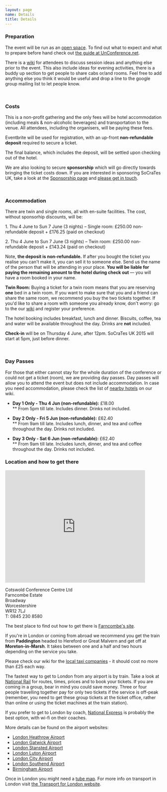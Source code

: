 ```yaml
---
layout: page
name: Details
title: Details
---
```


### Preparation

The event will be run as an [open space][Open-space technology]. To find out what to expect and what to prepare before hand check out [the guide at UnConference.net][How to prepare to attend an unconference].

There is a <a href="https://github.com/lscc/socrates-uk/wiki">wiki</a> for attendees to discuss session ideas and anything else prior to the event. This also include ideas for evening activities, there is a buddy up section to get people to share cabs or/and rooms. Feel free to add anything else you think it would be useful and drop a line to the google group mailing list to let people know.

[Open-space technology]: http://en.wikipedia.org/wiki/Open-space_technology
[How to prepare to attend an unconference]: http://www.unconference.net/unconferencing-how-to-prepare-to-attend-an-unconference/

<br>

### Costs

This is a non-profit gathering and the only fees will be hotel accommodation (including meals & non-alcoholic beverages) and transportation to the venue. All attendees, including the organisers, will be paying these fees.

Eventbrite will be used for registration, with an up-front **non-refundable deposit** required to secure a ticket.

The final balance, which includes the deposit, will be settled upon checking out of the hotel.

We are also looking to secure **sponsorship** which will go directly towards bringing the ticket costs down. If you are interested in sponsoring SoCraTes UK, take a look at the [Sponsorship page][Sponsorship] and [please get in touch][hello@codurance.com].

[Sponsorship]: sponsorship.html
[hello@codurance.com]: mailto:hello@codurance.com

<br>

### Accommodation

There are twin and single rooms, all with en-suite facilities. The cost, without sponsorhip discounts, will be:
<p>1. Thu 4 June to Sun 7 June (3 nights) – Single room: £250.00 non-refundable deposit + £176.25 (paid on checkout)</p>
<p>2. Thu 4 June to Sun 7 June (3 nights) – Twin room: £250.00 non-refundable deposit + £143.24 (paid on checkout)</p>

<div class="well accomodation-warning">
	<p><span class="glyphicon glyphicon-exclamation-sign" aria-hidden="true"></span> Note, <strong>the deposit is non-refundable.</strong> If after you bought the ticket you realise you can't make it, you can sell it to someone else. Send us the name of the person that will be attending in your place. <strong>You will be liable for paying the remaining amount to the hotel during check out </strong>— you will have a room booked in your name.</p>
</div>

**Twin Room:** Buying a ticket for a twin room means that you are reserving **one** bed in a twin room. If you want to make sure that you and a friend can share the same room, we recommend you buy the two tickets together. If you'd like to share a room with someone you already know, don't worry: go to the our <a href='https://github.com/lscc/socrates-uk/wiki'>wiki</a> and register your preference.

The hotel booking includes breakfast, lunch and dinner. Biscuits, coffee, tea and water will be available throughout the day. Drinks are **not** included.

**Check-in** will be on Thursday 4 June, after 12pm. SoCraTes UK 2015 will start at 5pm, just before dinner.

<br>

### Day Passes

For those that either cannot stay for the whole duration of the conference or could not get a ticket (room), we are providing day passes. Day passes will allow you to attend the event but does not include accommodation. In case you need accommodation, please check the list of [nearby hotels][] on our wiki.

* **Day 1 Only - Thu 4 Jun (non-refundable):** £18.00    
** From 5pm till late. Includes dinner. Drinks not included. 

* **Day 2 Only - Fri 5 Jun (non-refundable):** £62.40    
** From 9am till late. Includes lunch, dinner, and tea and coffee throughout the day. Drinks not included.

* **Day 3 Only - Sat 6 Jun (non-refundable):** £62.40     
** From 9am till late. Includes lunch, dinner, and tea and coffee throughout the day. Drinks not included.

### Location and how to get there

<iframe class="pull-left thumbnail location-map" src="https://www.google.com/maps/embed?pb=!1m14!1m8!1m3!1d19633.267610263378!2d-1.8345520000000002!3d52.040427!3m2!1i1024!2i768!4f13.1!3m3!1m2!1s0x0%3A0x49fd332befcbcef9!2sFarncombe+Conference+Centre!5e0!3m2!1sen!2sus!4v1422369380828" width="450" height="360" frameborder="0" style="border:0"></iframe>

Cotswold Conference Centre Ltd<br>
Farncombe Estate<br>
Broadway<br>
Worcestershire<br> 
WR12 7LJ<br>
T: 0845 230 8580

The best place to find out how to get there is [Farncombe's site][Farncombe Estate].

[Farncombe Estate]: http://cotswoldconferencecentre.com/location/how-to-get-here/farncombe-estate/

If you're in London or coming from abroad we recommend you get the train from **Paddington** headed to Hereford or Great Malvern and get off at **Moreton-in-Marsh**. It takes between one and a half and two hours depending on the service you take.

Please check our wiki for the [local taxi companies][] - it should cost no more than £25 each way.

The fastest way to get to London from any airport is by train. Take a look at [National Rail][] for routes, times, prices and to book your tickets. If you are coming in a group, bear in mind you could save money. Three or four people travelling together pay for only two tickets if the service is off-peak (remember, you need to get these group tickets at the ticket office, rather than online or using the ticket machines at the train station).

If you prefer to get to London by coach, [National Express][National Express from airports] is probably the best option, with wi-fi on their coaches.

More details can be found on the airport websites:

- [London Heathrow Airport][]
- [London Gatwick Airport][]
- [London Stansted Airport][]
- [London Luton Airport][]
- [London City Airport][]
- [London Southend Airport][]
- [Birmingham Airport][]

Once in London you might need a [tube map][Tube Map]. For more info on transport in London visit [the Transport for London website][Transport for London].

[National Rail]: http://www.nationalrail.co.uk/
[National Express from airports]: http://www.nationalexpress.com/wherewego/airports/index.aspx
[Tube Map]: http://www.tfl.gov.uk/assets/downloads/standard-tube-map.pdf
[Transport for London]: http://www.tfl.gov.uk/

[London Heathrow Airport]: http://www.heathrowairport.com/transport-and-directions/getting-into-london
[London Gatwick Airport]: http://www.gatwickairport.com/transport/to-london/
[London Stansted Airport]: http://www.stanstedairport.com/transport-and-directions/stansted-to-central-london
[London Luton Airport]: http://www.london-luton.co.uk/en/airport/
[London City Airport]: http://www.londoncityairport.com/visitingtheairport/page/publictransport
[London Southend Airport]: http://www.southendairport.com/getting-here/
[Birmingham Airport]: http://www.birminghamairport.co.uk/transport-and-directions.aspx

[local taxi companies]: https://github.com/lscc/socrates-uk/wiki/Local-taxi-companies
[nearby hotels]: https://github.com/lscc/socrates-uk/wiki/Nearby-hotels
